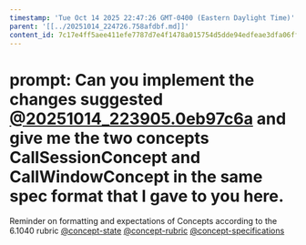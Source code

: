 ```yaml
---
timestamp: 'Tue Oct 14 2025 22:47:26 GMT-0400 (Eastern Daylight Time)'
parent: '[[../20251014_224726.758afdbf.md]]'
content_id: 7c17e4ff5aee411efe7787d7e4f1478a015754d5dde94edfeae3dfa06ff84880
---
```


# prompt: Can you implement the changes suggested [@20251014\_223905.0eb97c6a](../../context/design/brainstorming/questioning.md/20251014_223905.0eb97c6a.md) and give me the two concepts CallSessionConcept and CallWindowConcept in the same spec format that I gave to you here.

Reminder on formatting and expectations of Concepts according to the 6.1040 rubric
[@concept-state](../background/detailed/concept-state.md)
[@concept-rubric](../background/detailed/concept-rubric.md)
[@concept-specifications](../background/concept-specifications.md)
